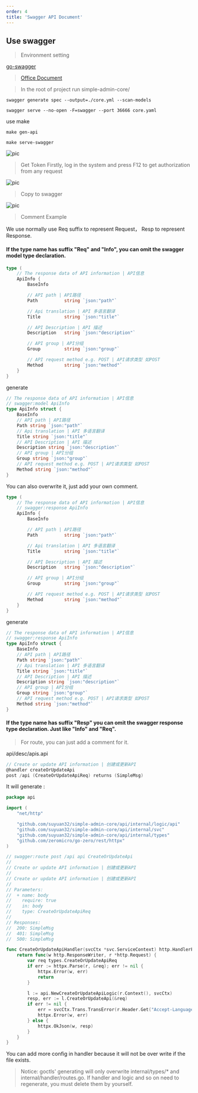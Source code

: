 ```yaml
---
order: 4
title: 'Swagger API Document'
---
```

## Use swagger

> Environment setting

[go-swagger](https://zhuanlan.zhihu.com/p/556171256?)

> [Office Document](https://goswagger.io/use/spec/meta.html)

> In the root of project run simple-admin-core/

```shell
swagger generate spec --output=./core.yml --scan-models

swagger serve --no-open -F=swagger --port 36666 core.yaml
```

use make

```shell
make gen-api

make serve-swagger
```

![pic](/assets/swagger.png)

> Get Token
> Firstly, log in the system and press F12 to get authorization from any request

![pic](/assets/get_token.png)

> Copy to swagger

![pic](/assets/swagger_authority.png)

> Comment Example

We use normally use Req suffix to represent  Request， Resp to represent Response.


#### If the type name has suffix "Req" and "Info", you can omit the swagger model type declaration.

```go
type (
    // The response data of API information | API信息
    ApiInfo {
        BaseInfo

        // API path | API路径
        Path          string `json:"path"`

        // Api translation | API 多语言翻译
        Title         string `json:"title"`

        // API Description | API 描述
        Description   string `json:"description"`

        // API group | API分组
        Group         string `json:"group"`

        // API request method e.g. POST | API请求类型 如POST
        Method        string `json:"method"`
    }
}
```

generate 

```go
// The response data of API information | API信息
// swagger:model ApiInfo
type ApiInfo struct {
	BaseInfo
	// API path | API路径
	Path string `json:"path"`
	// Api translation | API 多语言翻译
	Title string `json:"title"`
	// API Description | API 描述
	Description string `json:"description"`
	// API group | API分组
	Group string `json:"group"`
	// API request method e.g. POST | API请求类型 如POST
	Method string `json:"method"`
}

```
You can also overwrite it, just add your own comment.
```go
type (
    // The response data of API information | API信息
    // swagger:response ApiInfo
    ApiInfo {
        BaseInfo

        // API path | API路径
        Path          string `json:"path"`

        // Api translation | API 多语言翻译
        Title         string `json:"title"`

        // API Description | API 描述
        Description   string `json:"description"`

        // API group | API分组
        Group         string `json:"group"`

        // API request method e.g. POST | API请求类型 如POST
        Method        string `json:"method"`
    }
}

```
generate 
```go
// The response data of API information | API信息
// swagger:response ApiInfo
type ApiInfo struct {
	BaseInfo
	// API path | API路径
	Path string `json:"path"`
	// Api translation | API 多语言翻译
	Title string `json:"title"`
	// API Description | API 描述
	Description string `json:"description"`
	// API group | API分组
	Group string `json:"group"`
	// API request method e.g. POST | API请求类型 如POST
	Method string `json:"method"`
}
```

#### If the type name has suffix "Resp"  you can omit the swagger response type declaration. Just like "Info" and "Req".

> For route, you can just add a comment for it.

api/desc/apis.api
```go
// Create or update API information | 创建或更新API
@handler createOrUpdateApi
post /api (CreateOrUpdateApiReq) returns (SimpleMsg)
```

It will generate :

```go
package api

import (
	"net/http"

	"github.com/suyuan32/simple-admin-core/api/internal/logic/api"
	"github.com/suyuan32/simple-admin-core/api/internal/svc"
	"github.com/suyuan32/simple-admin-core/api/internal/types"
	"github.com/zeromicro/go-zero/rest/httpx"
)

// swagger:route post /api api CreateOrUpdateApi
//
// Create or update API information | 创建或更新API
//
// Create or update API information | 创建或更新API
//
// Parameters:
//  + name: body
//    require: true
//    in: body
//    type: CreateOrUpdateApiReq
//
// Responses:
//  200: SimpleMsg
//  401: SimpleMsg
//  500: SimpleMsg

func CreateOrUpdateApiHandler(svcCtx *svc.ServiceContext) http.HandlerFunc {
	return func(w http.ResponseWriter, r *http.Request) {
		var req types.CreateOrUpdateApiReq
		if err := httpx.Parse(r, &req); err != nil {
			httpx.Error(w, err)
			return
		}

		l := api.NewCreateOrUpdateApiLogic(r.Context(), svcCtx)
		resp, err := l.CreateOrUpdateApi(&req)
		if err != nil {
			err = svcCtx.Trans.TransError(r.Header.Get("Accept-Language"), err)
			httpx.Error(w, err)
		} else {
			httpx.OkJson(w, resp)
		}
	}
}

```

You can add more config in handler because it will not be over write if the file exists. 

> Notice: goctls' generating will only overwrite internal/types/* and internal/handler/routes.go. 
> If  handler and logic and so on need to regenerate, you must delete them by yourself.